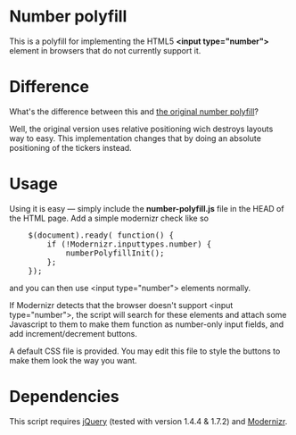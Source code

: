 Number polyfill
================

This is a polyfill for implementing the HTML5 **&lt;input type="number"&gt;** element in browsers that do not currently support it.

Difference
================
What's the difference between this and [the original number polyfill](https://github.com/jonstipe/number-polyfill)?

Well, the original version uses relative positioning wich destroys layouts way to easy. 
This implementation changes that by doing an absolute positioning of the tickers instead.

Usage
===============

Using it is easy — simply include the **number-polyfill.js** file in the HEAD of the HTML page. Add a simple modernizr check like so
<pre>
	$(document).ready( function() {
		if (!Modernizr.inputtypes.number) {
			numberPolyfillInit();
		};
	});
</pre>
and you can then use &lt;input type="number"&gt; elements normally.

If Modernizr detects that the browser doesn't support &lt;input type="number"&gt;, the script will search for these elements and attach some Javascript to them to make them function as number-only input fields, and add increment/decrement buttons.

A default CSS file is provided. You may edit this file to style the buttons to make them look the way you want.

Dependencies
==============

This script requires [jQuery](http://jquery.com/) (tested with version 1.4.4 & 1.7.2) and [Modernizr](http://www.modernizr.com/).